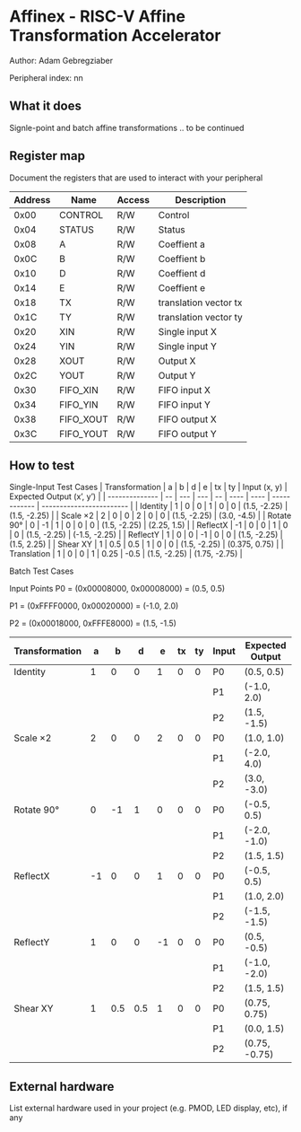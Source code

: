<!---

This file is used to generate your project datasheet. Please fill in the information below and delete any unused
sections.

The peripheral index is the number TinyQV will use to select your peripheral.  You will pick a free
slot when raising the pull request against the main TinyQV repository, and can fill this in then.  You
also need to set this value as the PERIPHERAL_NUM in your test script.

You can also include images in this folder and reference them in the markdown. Each image must be less than
512 kb in size, and the combined size of all images must be less than 1 MB.
-->

# Affinex - RISC-V Affine Transformation Accelerator

Author: Adam Gebregziaber

Peripheral index: nn

## What it does

Signle-point and batch affine transformations .. to be continued

## Register map

Document the registers that are used to interact with your peripheral

| Address | Name       | Access | Description           |
|---------|------------|--------|-----------------------|
| 0x00    | CONTROL    | R/W    | Control               |
| 0x04    | STATUS     | R/W    | Status                |
| 0x08    | A          | R/W    | Coeffient a           |
| 0x0C    | B          | R/W    | Coeffient b           |
| 0x10    | D          | R/W    | Coeffient d           |
| 0x14    | E          | R/W    | Coeffient e           |
| 0x18    | TX         | R/W    | translation vector tx |
| 0x1C    | TY         | R/W    | translation vector ty |
| 0x20    | XIN        | R/W    | Single input X        |
| 0x24    | YIN        | R/W    | Single input Y        |
| 0x28    | XOUT       | R/W    | Output X              |
| 0x2C    | YOUT       | R/W    | Output Y              |
| 0x30    | FIFO_XIN   | R/W    | FIFO input X          |
| 0x34    | FIFO_YIN   | R/W    | FIFO input Y          |
| 0x38    | FIFO_XOUT  | R/W    | FIFO output X         |
| 0x3C    | FIFO_YOUT  | R/W    | FIFO output Y         |

## How to test

Single-Input Test Cases
| Transformation | a  | b   | d   | e  | tx   | ty   | Input (x, y) | Expected Output (x’, y’) |
| -------------- | -- | --- | --- | -- | ---- | ---- | ------------ | ------------------------ |
| Identity       | 1  | 0   | 0   | 1  | 0    | 0    | (1.5, -2.25) | (1.5, -2.25)             |
| Scale ×2       | 2  | 0   | 0   | 2  | 0    | 0    | (1.5, -2.25) | (3.0, -4.5)              |
| Rotate 90°     | 0  | -1  | 1   | 0  | 0    | 0    | (1.5, -2.25) | (2.25, 1.5)              |
| ReflectX       | -1 | 0   | 0   | 1  | 0    | 0    | (1.5, -2.25) | (-1.5, -2.25)            |
| ReflectY       | 1  | 0   | 0   | -1 | 0    | 0    | (1.5, -2.25) | (1.5, 2.25)              |
| Shear XY       | 1  | 0.5 | 0.5 | 1  | 0    | 0    | (1.5, -2.25) | (0.375, 0.75)            |
| Translation    | 1  | 0   | 0   | 1  | 0.25 | -0.5 | (1.5, -2.25) | (1.75, -2.75)            |

Batch Test Cases

Input Points
P0 = (0x00008000, 0x00008000) = (0.5, 0.5)

P1 = (0xFFFF0000, 0x00020000) = (-1.0, 2.0)

P2 = (0x00018000, 0xFFFE8000) = (1.5, -1.5)

| Transformation | a  | b   | d   | e  | tx | ty | Input | Expected Output |
| -------------- | -- | --- | --- | -- | -- | -- | ----- | --------------- |
| Identity       | 1  | 0   | 0   | 1  | 0  | 0  | P0    | (0.5, 0.5)      |
|                |    |     |     |    |    |    | P1    | (-1.0, 2.0)     |
|                |    |     |     |    |    |    | P2    | (1.5, -1.5)     |
| Scale ×2       | 2  | 0   | 0   | 2  | 0  | 0  | P0    | (1.0, 1.0)      |
|                |    |     |     |    |    |    | P1    | (-2.0, 4.0)     |
|                |    |     |     |    |    |    | P2    | (3.0, -3.0)     |
| Rotate 90°     | 0  | -1  | 1   | 0  | 0  | 0  | P0    | (-0.5, 0.5)     |
|                |    |     |     |    |    |    | P1    | (-2.0, -1.0)    |
|                |    |     |     |    |    |    | P2    | (1.5, 1.5)      |
| ReflectX       | -1 | 0   | 0   | 1  | 0  | 0  | P0    | (-0.5, 0.5)     |
|                |    |     |     |    |    |    | P1    | (1.0, 2.0)      |
|                |    |     |     |    |    |    | P2    | (-1.5, -1.5)    |
| ReflectY       | 1  | 0   | 0   | -1 | 0  | 0  | P0    | (0.5, -0.5)     |
|                |    |     |     |    |    |    | P1    | (-1.0, -2.0)    |
|                |    |     |     |    |    |    | P2    | (1.5, 1.5)      |
| Shear XY       | 1  | 0.5 | 0.5 | 1  | 0  | 0  | P0    | (0.75, 0.75)    |
|                |    |     |     |    |    |    | P1    | (0.0, 1.5)      |
|                |    |     |     |    |    |    | P2    | (0.75, -0.75)   |

## External hardware

List external hardware used in your project (e.g. PMOD, LED display, etc), if any
